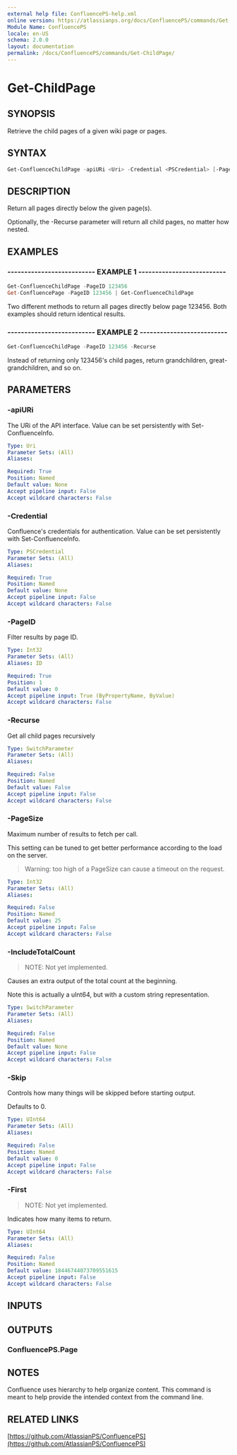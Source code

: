 ```yaml
---
external help file: ConfluencePS-help.xml
online version: https://atlassianps.org/docs/ConfluencePS/commands/Get-ChildPage/
Module Name: ConfluencePS
locale: en-US
schema: 2.0.0
layout: documentation
permalink: /docs/ConfluencePS/commands/Get-ChildPage/
---
```

# Get-ChildPage

## SYNOPSIS

Retrieve the child pages of a given wiki page or pages.

## SYNTAX

```powershell
Get-ConfluenceChildPage -apiURi <Uri> -Credential <PSCredential> [-PageID] <Int32> [-Recurse] [-PageSize <Int32>] [-IncludeTotalCount] [-Skip <UInt64>] [-First <UInt64>]
```

## DESCRIPTION

Return all pages directly below the given page(s).

Optionally, the -Recurse parameter will return all child pages, no matter how nested.

## EXAMPLES

### -------------------------- EXAMPLE 1 --------------------------

```powershell
Get-ConfluenceChildPage -PageID 123456
Get-ConfluencePage -PageID 123456 | Get-ConfluenceChildPage
```

Two different methods to return all pages directly below page 123456.
Both examples should return identical results.

### -------------------------- EXAMPLE 2 --------------------------

```powershell
Get-ConfluenceChildPage -PageID 123456 -Recurse
```

Instead of returning only 123456's child pages,
return grandchildren, great-grandchildren, and so on.

## PARAMETERS

### -apiURi

The URi of the API interface.
Value can be set persistently with Set-ConfluenceInfo.

```yaml
Type: Uri
Parameter Sets: (All)
Aliases:

Required: True
Position: Named
Default value: None
Accept pipeline input: False
Accept wildcard characters: False
```

### -Credential

Confluence's credentials for authentication.
Value can be set persistently with Set-ConfluenceInfo.

```yaml
Type: PSCredential
Parameter Sets: (All)
Aliases:

Required: True
Position: Named
Default value: None
Accept pipeline input: False
Accept wildcard characters: False
```

### -PageID

Filter results by page ID.

```yaml
Type: Int32
Parameter Sets: (All)
Aliases: ID

Required: True
Position: 1
Default value: 0
Accept pipeline input: True (ByPropertyName, ByValue)
Accept wildcard characters: False
```

### -Recurse

Get all child pages recursively

```yaml
Type: SwitchParameter
Parameter Sets: (All)
Aliases:

Required: False
Position: Named
Default value: False
Accept pipeline input: False
Accept wildcard characters: False
```

### -PageSize

Maximum number of results to fetch per call.

This setting can be tuned to get better performance according to the load on the server.

> Warning: too high of a PageSize can cause a timeout on the request.

```yaml
Type: Int32
Parameter Sets: (All)
Aliases:

Required: False
Position: Named
Default value: 25
Accept pipeline input: False
Accept wildcard characters: False
```

### -IncludeTotalCount

> NOTE: Not yet implemented.

Causes an extra output of the total count at the beginning.

Note this is actually a uInt64, but with a custom string representation.

```yaml
Type: SwitchParameter
Parameter Sets: (All)
Aliases:

Required: False
Position: Named
Default value: None
Accept pipeline input: False
Accept wildcard characters: False
```

### -Skip

Controls how many things will be skipped before starting output.

Defaults to 0.

```yaml
Type: UInt64
Parameter Sets: (All)
Aliases:

Required: False
Position: Named
Default value: 0
Accept pipeline input: False
Accept wildcard characters: False
```

### -First

> NOTE: Not yet implemented.

Indicates how many items to return.

```yaml
Type: UInt64
Parameter Sets: (All)
Aliases:

Required: False
Position: Named
Default value: 18446744073709551615
Accept pipeline input: False
Accept wildcard characters: False
```

## INPUTS

## OUTPUTS

### ConfluencePS.Page

## NOTES

Confluence uses hierarchy to help organize content.
This command is meant to help provide the intended context from the command line.

## RELATED LINKS

[https://github.com/AtlassianPS/ConfluencePS](https://github.com/AtlassianPS/ConfluencePS)
